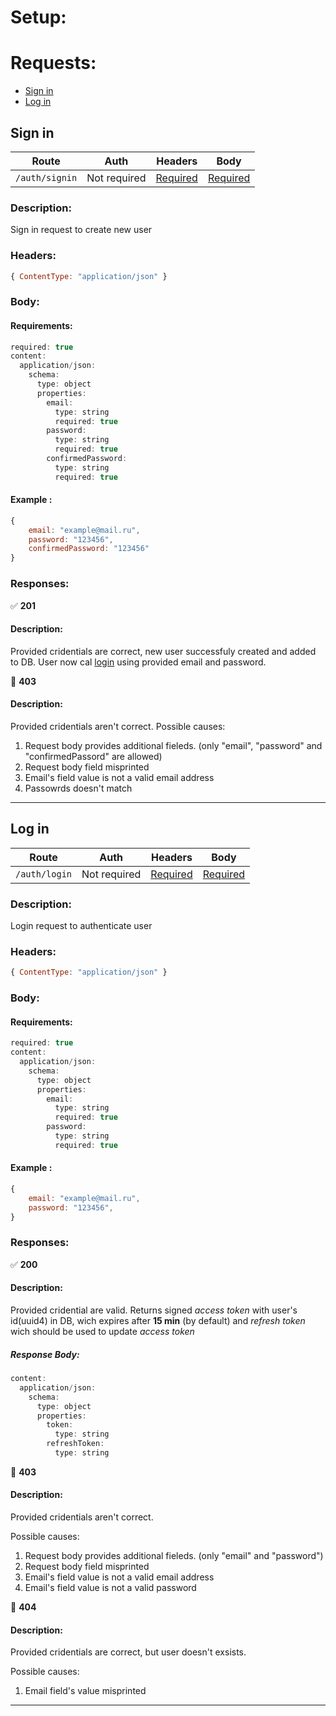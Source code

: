 # Setup:


# Requests:

* [Sign in](#signin)
* [Log in](#login)

## Sign in <a name ='signin'></a>
Route | Auth | Headers | Body |
|---|---|---|---|
| `/auth/signin` | Not required | [Required](#signinHeaders) | [Required](#signinBody) |

### Description: 
Sign in request to create new user

### Headers: <a name='signinHeaders'></a> 
```javascript
{ ContentType: "application/json" }
```

### Body: <a name='signinBody'></a> 

#### Requirements:
```javascript
required: true
content:
  application/json:
    schema:
      type: object
      properties:
        email:
          type: string
          required: true
        password:
          type: string
          required: true
        confirmedPassword:
          type: string
          required: true
```

#### Example :
```javascript
{
    email: "example@mail.ru",
    password: "123456",
    confirmedPassword: "123456"
}
```

### Responses:

:white_check_mark: **201**
#### Description:
  Provided cridentials are correct, new user successfuly created and added to DB. 
  User now cal [login](#login) using provided email and password.

:no_entry_sign: **403**
#### Description:
  Provided cridentials aren't correct. Possible causes:
  1. Request body provides additional fieleds. (only "email", "password" and "confirmedPassord" are allowed)
  2. Request body field misprinted
  3. Email's field value is not a valid email address
  4. Passowrds doesn't match

---
## Log in <a name ='login'></a>
Route | Auth | Headers | Body |
|---|---|---|---|
| `/auth/login` | Not required | [Required](#loginHeaders) | [Required](#loginHeaders) |

### Description: 
Login request to authenticate user

### Headers: <a name='loginHeaders'></a> 
```javascript
{ ContentType: "application/json" }
```

### Body: <a name='loginBody'></a> 

#### Requirements:
```javascript
required: true
content:
  application/json:
    schema:
      type: object
      properties:
        email:
          type: string
          required: true
        password:
          type: string
          required: true
```

#### Example :
```javascript
{
    email: "example@mail.ru",
    password: "123456",
}
```

### Responses:

:white_check_mark: **200**
#### Description:
  Provided cridential are valid.
  Returns signed *access token* with user's id(uuid4) in DB,  wich expires after **15 min** (by default) and *refresh token*    wich should be used to update *access token*  
  
##### Response Body:
```javascript
content:
  application/json:
    schema:
      type: object
      properties:
        token:
          type: string
        refreshToken:
          type: string
```

:no_entry_sign: **403**
#### Description:
  Provided cridentials aren't correct. 
  
  Possible causes:
  1. Request body provides additional fieleds. (only "email" and "password")
  2. Request body field misprinted
  3. Email's field value is not a valid email address
  4. Email's field value is not a valid password

:no_entry_sign: **404**
#### Description:
  Provided cridentials are correct, but user doesn't exsists. 
  
  Possible causes:
  1. Email field's value misprinted
---
